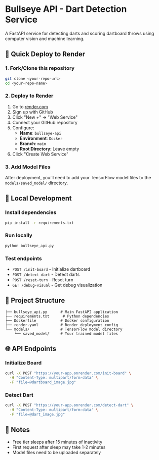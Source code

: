 # Bullseye API - Dart Detection Service

A FastAPI service for detecting darts and scoring dartboard throws using computer vision and machine learning.

## 🚀 Quick Deploy to Render

### 1. Fork/Clone this repository
```bash
git clone <your-repo-url>
cd <your-repo-name>
```

### 2. Deploy to Render
1. Go to [render.com](https://render.com)
2. Sign up with GitHub
3. Click "New +" → "Web Service"
4. Connect your GitHub repository
5. Configure:
   - **Name**: `bullseye-api`
   - **Environment**: `Docker`
   - **Branch**: `main`
   - **Root Directory**: Leave empty
6. Click "Create Web Service"

### 3. Add Model Files
After deployment, you'll need to add your TensorFlow model files to the `models/saved_model/` directory.

## 🔧 Local Development

### Install dependencies
```bash
pip install -r requirements.txt
```

### Run locally
```bash
python bullseye_api.py
```

### Test endpoints
- `POST /init-board` - Initialize dartboard
- `POST /detect-dart` - Detect darts
- `POST /reset-turn` - Reset turn
- `GET /debug-visual` - Get debug visualization

## 📁 Project Structure
```
├── bullseye_api.py      # Main FastAPI application
├── requirements.txt      # Python dependencies
├── Dockerfile           # Docker configuration
├── render.yaml          # Render deployment config
└── models/              # TensorFlow model directory
    └── saved_model/     # Your trained model files
```

## 🌐 API Endpoints

### Initialize Board
```bash
curl -X POST "https://your-app.onrender.com/init-board" \
  -H "Content-Type: multipart/form-data" \
  -F "file=@dartboard_image.jpg"
```

### Detect Dart
```bash
curl -X POST "https://your-app.onrender.com/detect-dart" \
  -H "Content-Type: multipart/form-data" \
  -F "file=@dart_image.jpg"
```

## 📝 Notes
- Free tier sleeps after 15 minutes of inactivity
- First request after sleep may take 1-2 minutes
- Model files need to be uploaded separately
